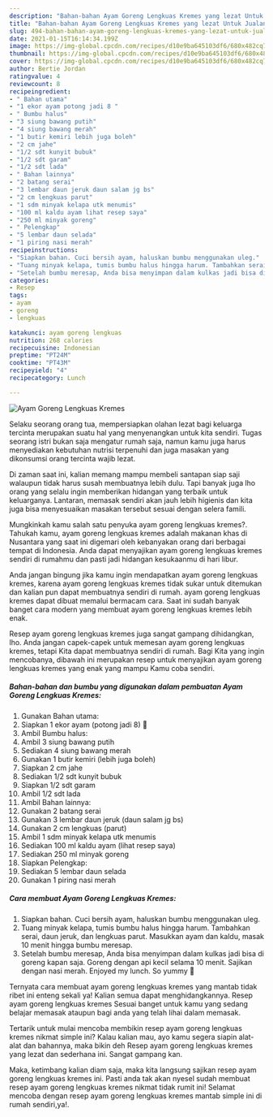 ```yaml
---
description: "Bahan-bahan Ayam Goreng Lengkuas Kremes yang lezat Untuk Jualan"
title: "Bahan-bahan Ayam Goreng Lengkuas Kremes yang lezat Untuk Jualan"
slug: 494-bahan-bahan-ayam-goreng-lengkuas-kremes-yang-lezat-untuk-jualan
date: 2021-01-15T16:14:34.199Z
image: https://img-global.cpcdn.com/recipes/d10e9ba645103df6/680x482cq70/ayam-goreng-lengkuas-kremes-foto-resep-utama.jpg
thumbnail: https://img-global.cpcdn.com/recipes/d10e9ba645103df6/680x482cq70/ayam-goreng-lengkuas-kremes-foto-resep-utama.jpg
cover: https://img-global.cpcdn.com/recipes/d10e9ba645103df6/680x482cq70/ayam-goreng-lengkuas-kremes-foto-resep-utama.jpg
author: Bertie Jordan
ratingvalue: 4
reviewcount: 8
recipeingredient:
- " Bahan utama"
- "1 ekor ayam potong jadi 8 "
- " Bumbu halus"
- "3 siung bawang putih"
- "4 siung bawang merah"
- "1 butir kemiri lebih juga boleh"
- "2 cm jahe"
- "1/2 sdt kunyit bubuk"
- "1/2 sdt garam"
- "1/2 sdt lada"
- " Bahan lainnya"
- "2 batang serai"
- "3 lembar daun jeruk daun salam jg bs"
- "2 cm lengkuas parut"
- "1 sdm minyak kelapa utk menumis"
- "100 ml kaldu ayam lihat resep saya"
- "250 ml minyak goreng"
- " Pelengkap"
- "5 lembar daun selada"
- "1 piring nasi merah"
recipeinstructions:
- "Siapkan bahan. Cuci bersih ayam, haluskan bumbu menggunakan uleg."
- "Tuang minyak kelapa, tumis bumbu halus hingga harum. Tambahkan serai, daun jeruk, dan lengkuas parut. Masukkan ayam dan kaldu, masak 10 menit hingga bumbu meresap."
- "Setelah bumbu meresap, Anda bisa menyimpan dalam kulkas jadi bisa di goreng kapan saja. Goreng dengan api kecil selama 10 menit. Sajikan dengan nasi merah. Enjoyed my lunch. So yummy 🤤"
categories:
- Resep
tags:
- ayam
- goreng
- lengkuas

katakunci: ayam goreng lengkuas 
nutrition: 268 calories
recipecuisine: Indonesian
preptime: "PT24M"
cooktime: "PT43M"
recipeyield: "4"
recipecategory: Lunch

---
```



![Ayam Goreng Lengkuas Kremes](https://img-global.cpcdn.com/recipes/d10e9ba645103df6/680x482cq70/ayam-goreng-lengkuas-kremes-foto-resep-utama.jpg)

Selaku seorang orang tua, mempersiapkan olahan lezat bagi keluarga tercinta merupakan suatu hal yang menyenangkan untuk kita sendiri. Tugas seorang istri bukan saja mengatur rumah saja, namun kamu juga harus menyediakan kebutuhan nutrisi terpenuhi dan juga masakan yang dikonsumsi orang tercinta wajib lezat.

Di zaman  saat ini, kalian memang mampu membeli santapan siap saji walaupun tidak harus susah membuatnya lebih dulu. Tapi banyak juga lho orang yang selalu ingin memberikan hidangan yang terbaik untuk keluarganya. Lantaran, memasak sendiri akan jauh lebih higienis dan kita juga bisa menyesuaikan masakan tersebut sesuai dengan selera famili. 



Mungkinkah kamu salah satu penyuka ayam goreng lengkuas kremes?. Tahukah kamu, ayam goreng lengkuas kremes adalah makanan khas di Nusantara yang saat ini digemari oleh kebanyakan orang dari berbagai tempat di Indonesia. Anda dapat menyajikan ayam goreng lengkuas kremes sendiri di rumahmu dan pasti jadi hidangan kesukaanmu di hari libur.

Anda jangan bingung jika kamu ingin mendapatkan ayam goreng lengkuas kremes, karena ayam goreng lengkuas kremes tidak sukar untuk ditemukan dan kalian pun dapat membuatnya sendiri di rumah. ayam goreng lengkuas kremes dapat dibuat memalui bermacam cara. Saat ini sudah banyak banget cara modern yang membuat ayam goreng lengkuas kremes lebih enak.

Resep ayam goreng lengkuas kremes juga sangat gampang dihidangkan, lho. Anda jangan capek-capek untuk memesan ayam goreng lengkuas kremes, tetapi Kita dapat membuatnya sendiri di rumah. Bagi Kita yang ingin mencobanya, dibawah ini merupakan resep untuk menyajikan ayam goreng lengkuas kremes yang enak yang mampu Kamu coba sendiri.

<!--inarticleads1-->

##### Bahan-bahan dan bumbu yang digunakan dalam pembuatan Ayam Goreng Lengkuas Kremes:

1. Gunakan  Bahan utama:
1. Siapkan 1 ekor ayam (potong jadi 8) 🐓
1. Ambil  Bumbu halus:
1. Ambil 3 siung bawang putih
1. Sediakan 4 siung bawang merah
1. Gunakan 1 butir kemiri (lebih juga boleh)
1. Siapkan 2 cm jahe
1. Sediakan 1/2 sdt kunyit bubuk
1. Siapkan 1/2 sdt garam
1. Ambil 1/2 sdt lada
1. Ambil  Bahan lainnya:
1. Gunakan 2 batang serai
1. Gunakan 3 lembar daun jeruk (daun salam jg bs)
1. Gunakan 2 cm lengkuas (parut)
1. Ambil 1 sdm minyak kelapa utk menumis
1. Sediakan 100 ml kaldu ayam (lihat resep saya)
1. Sediakan 250 ml minyak goreng
1. Siapkan  Pelengkap:
1. Sediakan 5 lembar daun selada
1. Gunakan 1 piring nasi merah




<!--inarticleads2-->

##### Cara membuat Ayam Goreng Lengkuas Kremes:

1. Siapkan bahan. Cuci bersih ayam, haluskan bumbu menggunakan uleg.
1. Tuang minyak kelapa, tumis bumbu halus hingga harum. Tambahkan serai, daun jeruk, dan lengkuas parut. Masukkan ayam dan kaldu, masak 10 menit hingga bumbu meresap.
1. Setelah bumbu meresap, Anda bisa menyimpan dalam kulkas jadi bisa di goreng kapan saja. Goreng dengan api kecil selama 10 menit. Sajikan dengan nasi merah. Enjoyed my lunch. So yummy 🤤




Ternyata cara membuat ayam goreng lengkuas kremes yang mantab tidak ribet ini enteng sekali ya! Kalian semua dapat menghidangkannya. Resep ayam goreng lengkuas kremes Sesuai banget untuk kamu yang sedang belajar memasak ataupun bagi anda yang telah lihai dalam memasak.

Tertarik untuk mulai mencoba membikin resep ayam goreng lengkuas kremes nikmat simple ini? Kalau kalian mau, ayo kamu segera siapin alat-alat dan bahannya, maka bikin deh Resep ayam goreng lengkuas kremes yang lezat dan sederhana ini. Sangat gampang kan. 

Maka, ketimbang kalian diam saja, maka kita langsung sajikan resep ayam goreng lengkuas kremes ini. Pasti anda tak akan nyesel sudah membuat resep ayam goreng lengkuas kremes nikmat tidak rumit ini! Selamat mencoba dengan resep ayam goreng lengkuas kremes mantab simple ini di rumah sendiri,ya!.

